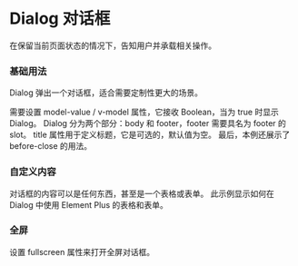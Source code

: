 # Dialog 对话框 ​

在保留当前页面状态的情况下，告知用户并承载相关操作。

### 基础用法

Dialog 弹出一个对话框，适合需要定制性更大的场景。

需要设置 model-value / v-model 属性，它接收 Boolean，当为 true 时显示 Dialog。 Dialog 分为两个部分：body 和 footer，footer 需要具名为 footer 的 slot。 title 属性用于定义标题，它是可选的，默认值为空。 最后，本例还展示了 before-close 的用法。

<preview path="../examples/dialog/dialog.vue" ></preview>

### 自定义内容

对话框的内容可以是任何东西，甚至是一个表格或表单。 此示例显示如何在 Dialog 中使用 Element Plus 的表格和表单。

<preview path="../examples/dialog/dialog2.vue" ></preview>

### 全屏

设置 fullscreen 属性来打开全屏对话框。

<preview path="../examples/dialog/dialog3.vue" ></preview>

